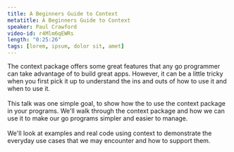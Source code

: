 ```yaml
---
title: A Beginners Guide to Context
metatitle: A Beginners Guide to Context
speaker: Paul Crawford
video-id: r4Mlm6qEWRs
length: "0:25:26"
tags: [lorem, ipsum, dolor sit, amet]
---
```

The context package offers some great features that any go programmer can take advantage of to build great apps. However, it can be a little tricky when you first pick it up to understand the ins and outs of how to use it and when to use it. <br><br>This talk was one simple goal, to show how the to use the context package in your programs. We'll walk through the context package and how we can use it to make our go programs simpler and easier to manage. <br><br>We'll look at examples and real code using context to demonstrate the everyday use cases that we may encounter and how to support them.
